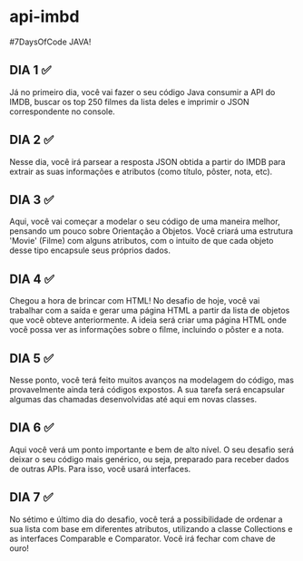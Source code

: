 # api-imbd
#7DaysOfCode JAVA!

## DIA 1 ✅
Já no primeiro dia, você vai fazer o seu código Java consumir a API do IMDB, buscar os top 250 filmes da lista deles e imprimir o JSON correspondente no console.

## DIA 2 ✅
Nesse dia, você irá parsear a resposta JSON obtida a partir do IMDB para extrair as suas informações e atributos (como título, pôster, nota, etc).

## DIA 3 ✅
Aqui, você vai começar a modelar o seu código de uma maneira melhor, pensando um pouco sobre Orientação a Objetos. Você criará uma estrutura 'Movie' (Filme) com alguns atributos, com o intuito de que cada objeto desse tipo encapsule seus próprios dados.

## DIA 4 ✅
Chegou a hora de brincar com HTML! No desafio de hoje, você vai trabalhar com a saída e gerar uma página HTML a partir da lista de objetos que você obteve anteriormente. A ideia será criar uma página HTML onde você possa ver as informações sobre o filme, incluindo o pôster e a nota.

## DIA 5 ✅
Nesse ponto, você terá feito muitos avanços na modelagem do código, mas provavelmente ainda terá códigos expostos. A sua tarefa será encapsular algumas das chamadas desenvolvidas até aqui em novas classes.

## DIA 6 ✅
Aqui você verá um ponto importante e bem de alto nível. O seu desafio será deixar o seu código mais genérico, ou seja, preparado para receber dados de outras APIs. Para isso, você usará interfaces.

## DIA 7 ✅
No sétimo e último dia do desafio, você terá a possibilidade de ordenar a sua lista com base em diferentes atributos, utilizando a classe Collections e as interfaces Comparable e Comparator. Você irá fechar com chave de ouro!

